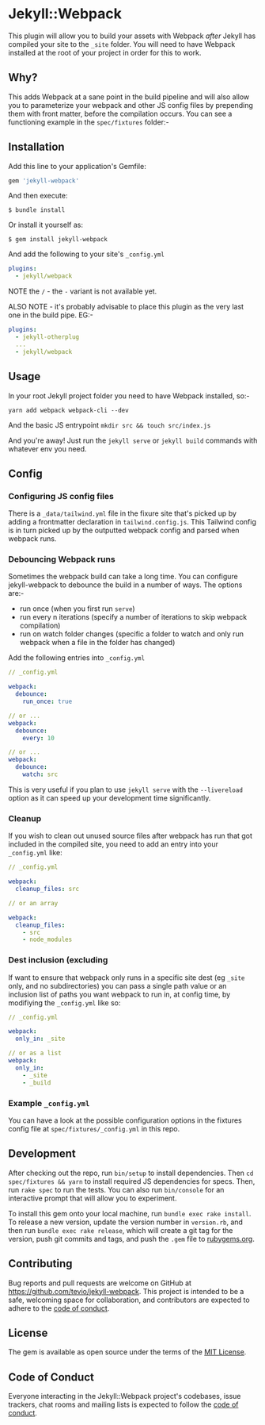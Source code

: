 # Jekyll::Webpack

This plugin will allow you to build your assets with Webpack _after_ Jekyll has compiled your site to the `_site` folder. You will need to have Webpack installed at the root of your project in order for this to work.

## Why?

This adds Webpack at a sane point in the build pipeline and will also allow you to parameterize your webpack and other JS config files by prepending them with front matter, before the compilation occurs. You can see a functioning example in the `spec/fixtures` folder:-


## Installation

Add this line to your application's Gemfile:

```ruby
gem 'jekyll-webpack'
```

And then execute:

    $ bundle install

Or install it yourself as:

    $ gem install jekyll-webpack

And add the following to your site's `_config.yml`

```yml
plugins:
  - jekyll/webpack
```

NOTE the `/` - the `-` variant is not available yet.

ALSO NOTE - it's probably advisable to place this plugin as the very last one in the build pipe. EG:-

```yml
plugins:
  - jekyll-otherplug
  ...
  - jekyll/webpack
```

## Usage

In your root Jekyll project folder you need to have Webpack installed, so:-

`yarn add webpack webpack-cli --dev`

And the basic JS entrypoint `mkdir src && touch src/index.js`

And you're away! Just run the `jekyll serve` or `jekyll build` commands with whatever env you need.

## Config

### Configuring JS config files

There is a `_data/tailwind.yml` file in the fixure site that's picked up by adding a frontmatter declaration in `tailwind.config.js`. This Tailwind config is in turn picked up by the outputted webpack config and parsed when webpack runs.

### Debouncing Webpack runs
Sometimes the webpack build can take a long time. You can configure jekyll-webpack to debounce the build in a number of ways. The options are:-

  - run once (when you first run `serve`)
  - run every n iterations (specify a number of iterations to skip webpack compilation)
  - run on watch folder changes (specific a folder to watch and only run webpack when a file in the folder has changed)

Add the following entries into `_config.yml`

``` yml
// _config.yml

webpack:
  debounce:
    run_once: true

// or ...
webpack:
  debounce:
    every: 10

// or ...
webpack:
  debounce:
    watch: src
```

This is very useful if you plan to use `jekyll serve` with the `--livereload` option as it can speed up your development time significantly.

### Cleanup
If you wish to clean out unused source files after webpack has run that got included in the compiled site, you need to add an entry into your `_config.yml` like:

``` yml
// _config.yml

webpack:
  cleanup_files: src

// or an array

webpack:
  cleanup_files:
    - src
    - node_modules
```

### Dest inclusion (excluding
If want to ensure that webpack only runs in a specific site dest (eg `_site` only, and no subdirectories) you can pass a single path value or an inclusion list of paths you want webpack to run in, at config time, by modifiying the `_config.yml` like so:

``` yml
// _config.yml

webpack:
  only_in: _site

// or as a list
webpack:
  only_in:
    - _site
    - _build
```

### Example `_config.yml`
You can have a look at the possible configuration options in the fixtures config file at `spec/fixtures/_config.yml` in this repo.


## Development

After checking out the repo, run `bin/setup` to install dependencies. Then `cd spec/fixtures && yarn` to install required JS dependencies for specs. Then, run `rake spec` to run the tests. You can also run `bin/console` for an interactive prompt that will allow you to experiment.

To install this gem onto your local machine, run `bundle exec rake install`. To release a new version, update the version number in `version.rb`, and then run `bundle exec rake release`, which will create a git tag for the version, push git commits and tags, and push the `.gem` file to [rubygems.org](https://rubygems.org).

## Contributing

Bug reports and pull requests are welcome on GitHub at https://github.com/tevio/jekyll-webpack. This project is intended to be a safe, welcoming space for collaboration, and contributors are expected to adhere to the [code of conduct](https://github.com/tevio/jekyll-webpack/blob/master/CODE_OF_CONDUCT.md).


## License

The gem is available as open source under the terms of the [MIT License](https://opensource.org/licenses/MIT).

## Code of Conduct

Everyone interacting in the Jekyll::Webpack project's codebases, issue trackers, chat rooms and mailing lists is expected to follow the [code of conduct](https://github.com/[USERNAME]/jekyll-webpack/blob/master/CODE_OF_CONDUCT.md).
